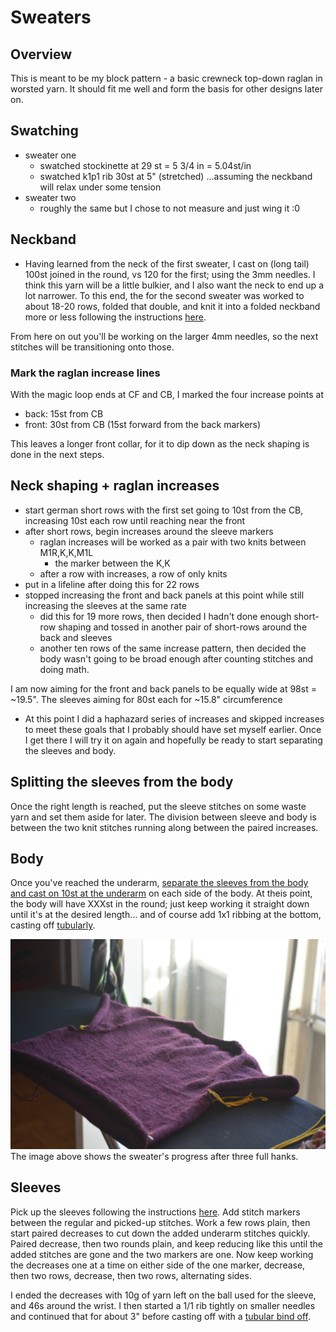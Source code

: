 # Sweaters

## Overview
This is meant to be my block pattern - a basic crewneck top-down raglan in worsted yarn. It should fit me well and form the basis for other designs later on.

## Swatching
* sweater one
	- swatched stockinette at 29 st = 5 3/4 in = 5.04st/in
	- swatched k1p1 rib 30st at 5" (stretched) ...assuming the neckband will relax under some tension
* sweater two
	- roughly the same but I chose to not measure and just wing it :0

## Neckband
* Having learned from the neck of the first sweater, I cast on (long tail) 100st joined in the round, vs 120 for the first; using the 3mm needles. I think this yarn will be a little bulkier, and I also want the neck to end up a lot narrower. To this end, the for the second sweater was worked to about 18-20 rows, folded that double, and knit it into a folded neckband more or less following the instructions [here](https://www.youtube.com/watch?v=RYyvunQzRNg).

From here on out you'll be working on the larger 4mm needles, so the next stitches will be transitioning onto those. 

### Mark the raglan increase lines
With the magic loop ends at CF and CB, I marked the four increase points at
* back: 15st from CB
* front: 30st from CB (15st forward from the back markers)

This leaves a longer front collar, for it to dip down as the neck shaping is done in the next steps. 

## Neck shaping + raglan increases
* start german short rows with the first set going to 10st from the CB, increasing 10st each row until reaching near the front
* after short rows, begin increases around the sleeve markers
    * raglan increases will be worked as a pair with two knits between M1R,K,K,M1L 
        * the marker between the K,K
    * after a row with increases, a row of only knits
* put in a lifeline after doing this for 22 rows
* stopped increasing the front and back panels at this point while still increasing the sleeves at the same rate
	* did this for 19 more rows, then decided I hadn't done enough short-row shaping and tossed in another pair of short-rows around the back and sleeves
	* another ten rows of the same increase pattern, then decided the body wasn't going to be broad enough after counting stitches and doing math. 

I am now aiming for the front and back panels to be equally wide at 98st = ~19.5". The sleeves aiming for 80st each for ~15.8" circumference

* At this point I did a haphazard series of increases and skipped increases to meet these goals that I probably should have set myself earlier. Once I get there I will try it on again and hopefully be ready to start separating the sleeves and body. 


## Splitting the sleeves from the body

Once the right length is reached, put the sleeve stitches on some waste yarn and set them aside for later. The division between sleeve and body is between the two knit stitches running along between the paired increases.

## Body

Once you've reached the underarm, [separate the sleeves from the body and cast on 10st at the underarm](https://www.youtube.com/watch?v=cmaIYuHHlt8) on each side of the body. At theis point, the body will have XXXst in the round; just keep working it straight down until it's at the desired length... and of course add 1x1 ribbing at the bottom, casting off [tubularly](https://www.youtube.com/watch?v=0jPMLIE7ac8).

![sweater body has been started, sleeves held for later](./iterations/1-purple/body-started.jpg)
The image above shows the sweater's progress after three full hanks. 


## Sleeves

Pick up the sleeves following the instructions [here](https://www.youtube.com/watch?v=euTp37dlhlM). Add stitch markers between the regular and picked-up stitches. Work a few rows plain, then start paired decreases to cut down the added underarm stitches quickly. Paired decrease, then two rounds plain, and keep reducing like this until the added stitches are gone and the two markers are one. Now keep working the decreases one at a time on either side of the one marker, decrease, then two rows, decrease, then two rows, alternating sides. 

I ended the decreases with 10g of yarn left on the ball used for the sleeve, and 46s around the wrist. I then started a 1/1 rib tightly on smaller needles and continued that for about 3" before casting off with a [tubular bind off](https://www.youtube.com/watch?v=0jPMLIE7ac8). 

